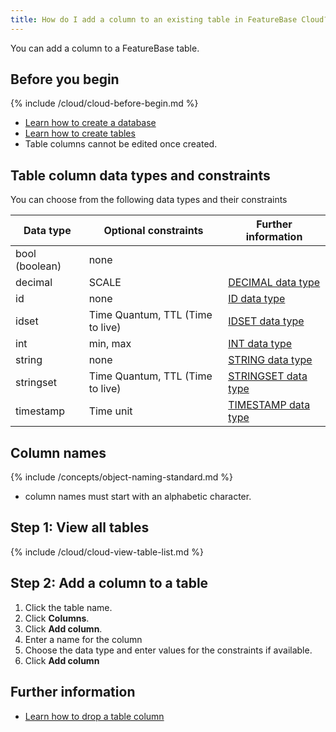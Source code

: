 ```yaml
---
title: How do I add a column to an existing table in FeatureBase Cloud?
---
```


You can add a column to a FeatureBase table.

## Before you begin

{% include /cloud/cloud-before-begin.md %}
* [Learn how to create a database](/cloud/cloud-databases/cloud-db-manage)
* [Learn how to create tables](/cloud/cloud-databases/cloud-table-manage)
* Table columns cannot be edited once created.

## Table column data types and constraints

You can choose from the following data types and their constraints

| Data type | Optional constraints | Further information |
|---|---|---|
| bool (boolean) | none |  |
| decimal | SCALE | [DECIMAL data type](/cloud/cloud-databases/cloud-decimal-data-type) |
| id | none | [ID data type](/cloud/cloud-databases/cloud-id-data-type) |
| idset | Time Quantum, TTL (Time to live) | [IDSET data type](/cloud/cloud-databases/cloud-idset-data-type) |
| int | min, max | [INT data type](/cloud/cloud-databases/cloud-int-data-type) |
| string | none | [STRING data type](/cloud/cloud-databases/cloud-string-data-type) |
| stringset | Time Quantum, TTL (Time to live) | [STRINGSET data type](/cloud/cloud-databases/cloud-stringset-data-type) |
| timestamp | Time unit | [TIMESTAMP data type](/cloud/cloud-databases/cloud-timestamp-data-type) |

## Column names

{% include /concepts/object-naming-standard.md %}
* column names must start with an alphabetic character.

## Step 1: View all tables

{% include /cloud/cloud-view-table-list.md %}

## Step 2: Add a column to a table

1. Click the table name.
2. Click **Columns**.
3. Click **Add column**.
4. Enter a name for the column
5. Choose the data type and enter values for the constraints if available.
6. Click **Add column**

## Further information

* [Learn how to drop a table column](/cloud/cloud-databases/cloud-table-drop-column)
